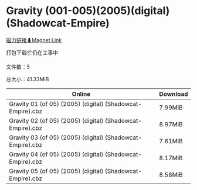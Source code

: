 # Gravity (001-005)(2005)(digital)(Shadowcat-Empire)

[磁力链接⬇Magnet Link](magnet:?xt=urn:btih:70b5227b4fb1c9a9ba5ba86841e77aa556cfb76e&dn=Gravity%20%28001-005%29%282005%29%28digital%29%28Shadowcat-Empire%29)

打包下载📦仍在工事中

文件数：5

总大小：41.33MiB

Online | Download
--- | ---
Gravity 01 (of 05) (2005) (digital) (Shadowcat-Empire).cbz | 7.99MiB
Gravity 02 (of 05) (2005) (digital) (Shadowcat-Empire).cbz | 8.97MiB
Gravity 03 (of 05) (2005) (digital) (Shadowcat-Empire).cbz | 7.61MiB
Gravity 04 (of 05) (2005) (digital) (Shadowcat-Empire).cbz | 8.17MiB
Gravity 05 (of 05) (2005) (digital) (Shadowcat-Empire).cbz | 8.58MiB